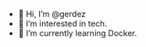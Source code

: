 - 👋 Hi, I’m @gerdez
- 👀 I’m interested in tech.
- 🌱 I’m currently learning Docker.

<!---
gerdez/gerdez is a ✨ special ✨ repository because its `README.md` (this file) appears on your GitHub profile.
You can click the Preview link to take a look at your changes.
--->
